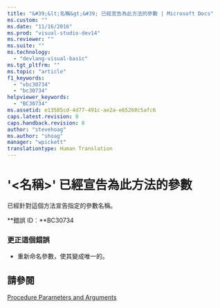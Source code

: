 ```yaml
---
title: "&#39;&lt;名稱&gt;&#39; 已經宣告為此方法的參數 | Microsoft Docs"
ms.custom: ""
ms.date: "11/16/2016"
ms.prod: "visual-studio-dev14"
ms.reviewer: ""
ms.suite: ""
ms.technology: 
  - "devlang-visual-basic"
ms.tgt_pltfrm: ""
ms.topic: "article"
f1_keywords: 
  - "vbc30734"
  - "bc30734"
helpviewer_keywords: 
  - "BC30734"
ms.assetid: e13585cd-4d77-491c-ae2a-e65260c5afc6
caps.latest.revision: 8
caps.handback.revision: 8
author: "stevehoag"
ms.author: "shoag"
manager: "wpickett"
translationtype: Human Translation
---
```

# &#39;&lt;名稱&gt;&#39; 已經宣告為此方法的參數
已經針對這個方法宣告指定的參數名稱。  
  
 **錯誤 ID︰**BC30734  
  
### 更正這個錯誤  
  
-   重新命名參數，使其變成唯一的。  
  
## 請參閱  
 [Procedure Parameters and Arguments](../../visual-basic/programming-guide/language-features/procedures/procedure-parameters-and-arguments.md)